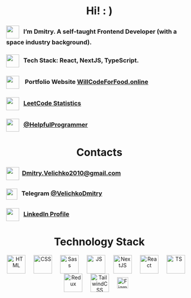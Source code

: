 <h1 align="center">Hi! : )</h1>

### <img align="center" width="35px" src="https://user-images.githubusercontent.com/42185328/228525604-2ff94271-0425-4d6f-802a-e94d883dd8a6.png" /> &nbsp;&nbsp;I’m Dmitry. A self-taught Frontend Developer (with a space industry background).

### <img align="center" width="35px" src="https://user-images.githubusercontent.com/42185328/228525493-bb0d6796-b320-459d-8035-f48752f93206.png" /> &nbsp;&nbsp;Tech Stack: React, NextJS, TypeScript.

### <img align="center" width="35px" src="https://user-images.githubusercontent.com/42185328/228525232-276be514-d71a-44eb-94f7-431bd99a95ec.png" /> &nbsp;&nbsp; Portfolio Website [<ins>WillCodeForFood.online</ins>](https://willcodeforfood.online/)

### <img align="center" width="35px" src="https://user-images.githubusercontent.com/42185328/228524366-c8368f08-642b-4b12-868c-28f63eac1925.png" />&nbsp;&nbsp; [<ins>LeetCode Statistics</ins>](https://leetcode.com/DmitryVelichko/)

### <img align="center" width="35px" src="https://user-images.githubusercontent.com/42185328/228524818-64c77434-97da-444e-9fe9-1edc9579384a.png" />&nbsp;&nbsp; [<ins>@HelpfulProgrammer</ins>](https://www.youtube.com/channel/UCMoXZFDHxWvNQHYfTo2nyPA/videos)

<h1 align="center">Contacts</h2>

### <img align="center" width="35px" src="https://user-images.githubusercontent.com/42185328/228523928-7bc9c59e-8e25-457e-9641-8957e4aa8df4.png" />&nbsp;&nbsp;Dmitry.Velichko2010@gmail.com 

### <img align="center" width="30px" src="https://user-images.githubusercontent.com/42185328/228521914-c6ea3442-0e91-4c8c-ba7f-048d39291ecc.png" /> &nbsp;&nbsp;Telegram [<ins>@VelichkoDmitry</ins>](https://t.me/VelichkoDmitry)

### <img align="center" width="35px" src="https://user-images.githubusercontent.com/42185328/228522687-01fd3af0-549d-4c79-bc60-784cfa56010d.png" /> &nbsp;&nbsp;[<ins>LinkedIn Profile</ins>](https://www.linkedin.com/in/dmitryvelichko/)

<h1 align="center">Technology Stack</h2>

<p align="center">
<img align="center" style={margin-left: "30px"} alt="HTML" width="50px" src="https://user-images.githubusercontent.com/42185328/140605686-f37da84d-9b7b-4fdd-8b22-f52160d3817d.png" />&nbsp;&emsp;
<img align="center" alt="CSS" width="50px" src="https://user-images.githubusercontent.com/42185328/140605712-1b028b68-aad1-41ef-a868-94df3073716e.png" />&nbsp;&emsp; 
<img align="center" alt="Sass" width="50px" src="https://user-images.githubusercontent.com/42185328/140605966-f5ca001e-d4a3-4498-b3e4-021cb52ceda2.png" />&nbsp;&emsp;   
<img align="center" alt="JS" width="50px" src="https://user-images.githubusercontent.com/42185328/140605745-29b0ca52-240d-4fe4-b8f9-61771fd63521.png" />&nbsp;&emsp;
<img align="center" alt="NextJS" width="50px" src="https://github.com/DmitryVelichko/DmitryVelichko/assets/42185328/3f641b85-1056-475d-8745-1bfd357f872b" />&nbsp;&emsp; 
<img align="center" alt="React" width="50px" src="https://user-images.githubusercontent.com/42185328/140605732-e9ae7ef8-4506-4ca4-b72c-fefc9cc28929.png" />&nbsp;&emsp;
<img align="center" alt="TS" width="50px" src="https://user-images.githubusercontent.com/42185328/140605789-d1be3679-13be-4085-9aaf-825f25ea4b4a.png" />&nbsp;&emsp;
<img align="center" alt="Redux" width="50px" src="https://github.com/DmitryVelichko/DmitryVelichko/assets/42185328/e21011ba-9da8-4c99-859e-7b548329f1ac" />&nbsp;&emsp;
<img align="center" alt="TailwindCSS" width="50px" src=https://github.com/DmitryVelichko/DmitryVelichko/assets/42185328/efaa0154-6765-45f9-a130-e48759a96770" />&nbsp;&emsp;
<img align="center" alt="Figma" width="30px" src="https://user-images.githubusercontent.com/42185328/140606033-235d28fe-46d3-4fdb-a9b9-dff36f3fa3a7.png" />&nbsp;&emsp;
</p>



